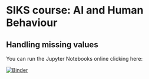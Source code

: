 # SIKS course: AI and Human Behaviour
## Handling missing values

You can run the Jupyter Notebooks online clicking here: 

[![Binder](https://mybinder.org/badge_logo.svg)](https://mybinder.org/v2/gh/macoj/siks_missing_values/HEAD)
